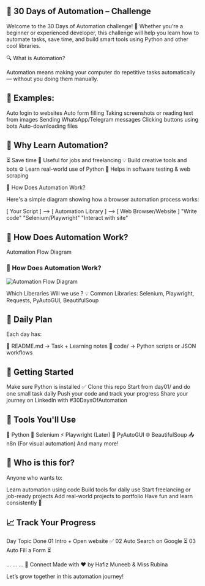 ##  🤖 30 Days of Automation – Challenge
Welcome to the 30 Days of Automation challenge! 🚀
Whether you're a beginner or experienced developer, this challenge will help you learn how to automate tasks, save time, and build smart tools using Python and other cool libraries.


🔍 What is Automation?

Automation means making your computer do repetitive tasks automatically — without you doing them manually.


## 🧠 Examples:
Auto login to websites
Auto form filling
Taking screenshots or reading text from images
Sending WhatsApp/Telegram messages
Clicking buttons using bots
Auto-downloading files

##  🧠 Why Learn Automation?

⏳ Save time
💼 Useful for jobs and freelancing
💡 Build creative tools and bots
⚙️ Learn real-world use of Python
🧪 Helps in software testing & web scraping

🔄 How Does Automation Work?

Here's a simple diagram showing how a browser automation process works:

[ Your Script ] --> [ Automation Library ] --> [ Web Browser/Website ] "Write code" "Selenium/Playwright" "Interact with site"

## 🔄 How Does Automation Work?
Automation Flow Diagram

### 🔄 How Does Automation Work?

![Automation Flow Diagram](./assets/automation-flow.png)








  
Which Liberaries Will we use ?
💡 Common Libraries: Selenium, Playwright, Requests, PyAutoGUI, BeautifulSoup

## 📅 Daily Plan
Each day has:

📄 README.md → Task + Learning notes
🧪 code/ → Python scripts or JSON workflows


## 🚦 Getting Started

Make sure Python is installed ✅
Clone this repo
Start from day01/ and do one small task daily
Push your code and track your progress
Share your journey on LinkedIn with #30DaysOfAutomation

## 🧰 Tools You'll Use


🐍 Python
🧪 Selenium
⚡ Playwright (Later)
🔧 PyAutoGUI
🌐 BeautifulSoup
📤 n8n (For visual automation)
And many more!

## 🌟 Who is this for?

Anyone who wants to:

Learn automation using code
Build tools for daily use
Start freelancing or job-ready projects
Add real-world projects to portfolio
Have fun and learn consistently 🚀

##  📈 Track Your Progress

Day	Topic	Done
01	Intro + Open website	✅
02	Auto Search on Google	⏳
03	Auto Fill a Form	⏳

...	...	...
🤝 Connect
Made with ❤️ by Hafiz Muneeb & Miss Rubina

Let’s grow together in this automation journey!
